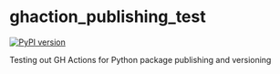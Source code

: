 # ghaction_publishing_test

[![PyPI version](https://badge.fury.io/py/ghactions-publishing-test.svg)](https://badge.fury.io/py/ghactions-publishing-test)

Testing out GH Actions for Python package publishing and versioning
